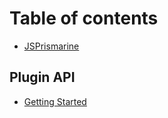 # Table of contents

* [JSPrismarine](README.md)

## Plugin API

* [Getting Started](plugin-api/plugin-getting-started.md)

